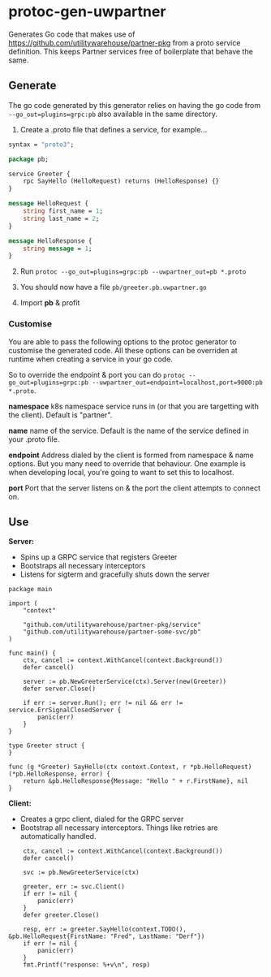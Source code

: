 # protoc-gen-uwpartner

Generates Go code that makes use of https://github.com/utilitywarehouse/partner-pkg from a proto service definition.
This keeps Partner services free of boilerplate that behave the same.

## Generate

The go code generated by this generator relies on having the go code from `--go_out=plugins=grpc:pb`
also available in the same directory.

1) Create a .proto file that defines a service, for example...

```proto
syntax = "proto3";

package pb;

service Greeter {
    rpc SayHello (HelloRequest) returns (HelloResponse) {}
}

message HelloRequest {
    string first_name = 1;
    string last_name = 2;
}

message HelloResponse {
    string message = 1;
}
```

2) Run `protoc --go_out=plugins=grpc:pb --uwpartner_out=pb *.proto`

3) You should now have a file `pb/greeter.pb.uwpartner.go`

4) Import **pb** & profit

### Customise

You are able to pass the following options to the protoc generator to customise the generated code.
All these options can be overriden at runtime when creating a service in your go code.

So to override the endpoint & port you can do `protoc --go_out=plugins=grpc:pb --uwpartner_out=endpoint=localhost,port=9000:pb *.proto`.

**namespace**
k8s namespace service runs in (or that you are targetting with the client). Default is "partner".

**name**
name of the service. Default is the name of the service defined in your .proto file.

**endpoint**
Address dialed by the client is formed from namespace & name options. But you many need to override that behaviour.
One example is when developing local, you're going to want to set this to localhost.

**port**
Port that the server listens on & the port the client attempts to connect on.

## Use

**Server:**

- Spins up a GRPC service that registers Greeter
- Bootstraps all necessary interceptors
- Listens for sigterm and gracefully shuts down the server

```golang
package main

import (
	"context"

	"github.com/utilitywarehouse/partner-pkg/service"
	"github.com/utilitywarehouse/partner-some-svc/pb"
)

func main() {
	ctx, cancel := context.WithCancel(context.Background())
	defer cancel()

	server := pb.NewGreeterService(ctx).Server(new(Greeter))
	defer server.Close()

	if err := server.Run(); err != nil && err != service.ErrSignalClosedServer {
		panic(err)
	}
}

type Greeter struct {
}

func (g *Greeter) SayHello(ctx context.Context, r *pb.HelloRequest) (*pb.HelloResponse, error) {
	return &pb.HelloResponse{Message: "Hello " + r.FirstName}, nil
}
```

**Client:**

- Creates a grpc client, dialed for the GRPC server
- Bootstrap all necessary interceptors. Things like retries are automatically handled.

```golang
    ctx, cancel := context.WithCancel(context.Background())
	defer cancel()

	svc := pb.NewGreeterService(ctx)

	greeter, err := svc.Client()
    if err != nil {
        panic(err)
    }
    defer greeter.Close()

    resp, err := greeter.SayHello(context.TODO(), &pb.HelloRequest{FirstName: "Fred", LastName: "Derf"})
    if err != nil {
        panic(err)
    }
    fmt.Printf("response: %+v\n", resp)
```
